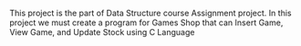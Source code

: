This project is the part of Data Structure course Assignment project. In this project we must create a program for Games Shop that can Insert Game, View Game, and Update Stock using C Language
